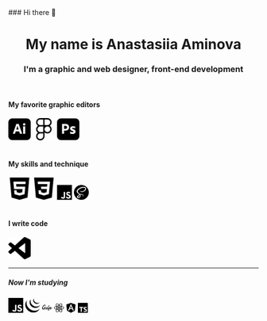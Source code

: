 <div background="#ffd4fd">
### Hi there 👋
<h1 align="center">My name is Anastasiia Aminova</h1>
<h3 align="center"> I'm a graphic and web designer, front-end development </h3>
<br>
<h4 color="green">My favorite graphic editors</h4>

<div display="flex">
   <img src="icons/adobeillustrator.svg" alt="Ai" width="45px" height="45px">
    <img src="icons/figma.svg" alt="Figma" width="45px" height="45px">
  <img src="icons/adobephotoshop.svg" alt="Ps" width="45px" height="45px">

</div>
<br>
  <h4>My skills and technique</h4>

<div display="flex">
   <img src="icons/html5.svg" alt="HTML" width="45px" height="45px">
    <img src="icons/css3.svg" alt="CSS" width="45px" height="45px">
  <img src="icons/javascript.svg" alt="JS" width="30px" height="30px">
  <img src="icons/sass.svg" alt="SASS" width="30px" height="30px">
</div>
<br>
<h4>I write code</h4>
<img src="icons/visualstudiocode.svg" alt="VSC" width="45px" height="45px">
<hr>
<h5>Now I'm studying</h5>
<div display="flex">
<img src="icons/javascript.svg" alt="JS" width="30px" height="30px">
<img src="icons/jquery.svg" alt="jQ" width="30px" height="30px">
<img src="icons/gulp.svg" alt="JS" width="20px" height="20px">
<img src="icons/react.svg" alt="React" width="20px" height="20px">
<img src="icons/angular.svg" alt="A" width="20px" height="20px">
<img src="icons/typescript.svg" alt="TS" width="20px" height="20px">
   </div>
<!--
**Anastasiia-Am/Anastasiia-Am** is a ✨ _special_ ✨ repository because its `README.md` (this file) appears on your GitHub profile.

Here are some ideas to get you started:

- 🔭 I’m currently working on ...
- 🌱 I’m currently learning ...
- 👯 I’m looking to collaborate on ...
- 🤔 I’m looking for help with ...
- 💬 Ask me about ...
- 📫 How to reach me: ...
- 😄 Pronouns: ...
- ⚡ Fun fact: ...

[![trophy](https://github-profile-trophy.vercel.app/?username=Anastasiia-Am)](https://github.com/ryo-ma/github-profile-trophy)
-->
